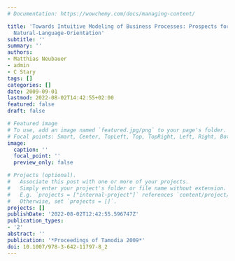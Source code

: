 ```yaml
---
# Documentation: https://wowchemy.com/docs/managing-content/

title: 'Towards Intuitive Modeling of Business Processes: Prospects for Flow- and
  Natural-Language-Orientation'
subtitle: ''
summary: ''
authors:
- Matthias Neubauer
- admin
- C Stary
tags: []
categories: []
date: 2009-09-01
lastmod: 2022-08-02T14:42:55+02:00
featured: false
draft: false

# Featured image
# To use, add an image named `featured.jpg/png` to your page's folder.
# Focal points: Smart, Center, TopLeft, Top, TopRight, Left, Right, BottomLeft, Bottom, BottomRight.
image:
  caption: ''
  focal_point: ''
  preview_only: false

# Projects (optional).
#   Associate this post with one or more of your projects.
#   Simply enter your project's folder or file name without extension.
#   E.g. `projects = ["internal-project"]` references `content/project/deep-learning/index.md`.
#   Otherwise, set `projects = []`.
projects: []
publishDate: '2022-08-02T12:42:55.596747Z'
publication_types:
- '2'
abstract: ''
publication: '*Proceedings of Tamodia 2009*'
doi: 10.1007/978-3-642-11797-8_2
---
```

